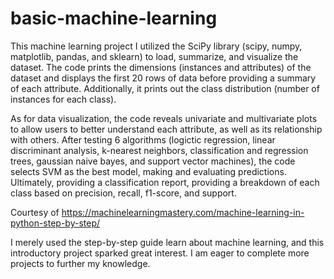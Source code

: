 # basic-machine-learning
This machine learning project I utilized the SciPy library (scipy, numpy, matplotlib, pandas, and sklearn) to load, summarize, and visualize the dataset. The code prints the dimensions (instances and attributes) of the dataset and displays the first 20 rows of data before providing a summary of each attribute. Additionally, it prints out the class distribution (number of instances for each class).

As for data visualization, the code reveals univariate and multivariate plots to allow users to better understand each attribute, as well as its relationship with others. After testing 6 algorithms (logictic regression, linear discriminant analysis, k-nearest neighbors, classification and regression trees, gaussian naive bayes, and support vector machines), the code selects SVM as the best model, making and evaluating predictions. Ultimately, providing a classification report, providing a breakdown of each class based on precision, recall, f1-score, and support.

Courtesy of https://machinelearningmastery.com/machine-learning-in-python-step-by-step/

I merely used the step-by-step guide learn about machine learning, and this introductory project sparked great interest. I am eager to complete more projects to further my knowledge. 
